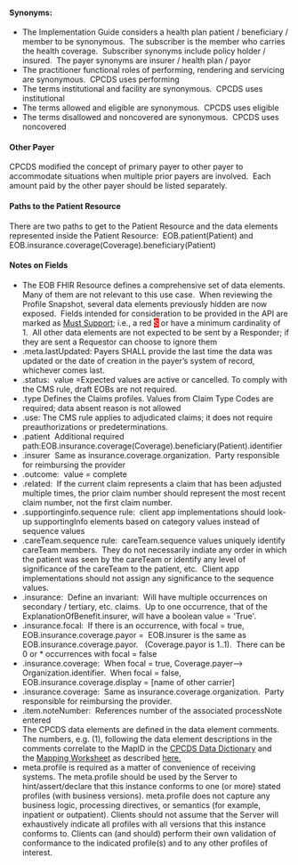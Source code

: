 <h4>Synonyms:</h4>
<ul>
<li>The Implementation Guide considers a health plan patient / beneficiary / member to be synonymous.&nbsp; The subscriber is the member who carries the health coverage.&nbsp; Subscriber synonyms include policy holder / insured.&nbsp; The payer synonyms are insurer / health plan / payor</li>
<li>The practitioner functional roles of performing, rendering and servicing are synonymous.&nbsp; CPCDS uses performing</li>
<li>The terms institutional and facility are synonymous.&nbsp; CPCDS uses institutional</li>
<li>The terms allowed and eligible are synonymous.&nbsp; CPCDS uses eligible</li>
<li>The terms disallowed and noncovered are synonymous.&nbsp; CPCDS uses noncovered</li>
</ul>
<h4>Other Payer</h4>
<p>CPCDS modified the concept of primary payer to other payer to accommodate situations when multiple prior payers are involved.&nbsp; Each amount paid by the other payer should be listed separately.</p>
<h4>Paths to the Patient Resource</h4>
<p>There are two paths to get to the Patient Resource and the data elements represented inside the Patient Resource:&nbsp;&nbsp;EOB.patient(Patient) and EOB.insurance.coverage(Coverage).beneficiary(Patient)</p>
<h4>Notes on Fields</h4>
<ul>
<li>The EOB FHIR Resource defines a comprehensive set of data elements.&nbsp; Many of them are not relevant to this use case.&nbsp; When reviewing the Profile Snapshot, several data elements previously hidden are now exposed.&nbsp; Fields intended for consideration to be provided in the API are marked as <a href="3_General_Guidance.html#must-support">Must Support</a>; i.e., a red <span style="color: #ffffff; background-color: #ff0000;">S</span> or have a minimum cardinality of 1.&nbsp; All other data elements are not expected to be sent by a Responder; if they are sent a Requestor can choose to ignore them</li>
<li>.meta.lastUpdated:&nbsp;Payers SHALL provide the last time the data was updated or the date of creation in the payer&rsquo;s system of record, whichever comes last.</li>
<li>.status:&nbsp; value =Expected values are active or cancelled. To comply with the CMS rule, draft EOBs are not required.&nbsp;</li>
<li>.type&nbsp;Defines the Claims profiles. Values from Claim Type Codes are required; data absent reason is not allowed</li>
<li>.use:&nbsp;The CMS rule applies to adjudicated claims; it does not require preauthorizations or predeterminations.</li>
<li>.patient&nbsp; Additional required path:EOB.insurance.coverage(Coverage).beneficiary(Patient).identifier</li>
<li>.insurer&nbsp; Same as insurance.coverage.organization.&nbsp; Party responsible for reimbursing the provider</li>
<li>.outcome:&nbsp; value = complete</li>
<li>.related:&nbsp; If the current claim represents a claim that has been adjusted multiple times, the prior claim number should represent the most recent claim number, not the first claim number.</li>
<li>.supportinginfo.sequence rule:&nbsp; client app implementations should look-up supportingInfo elements based on category values instead of sequence values</li>
<li>.careTeam.sequence rule:&nbsp; careTeam.sequence values uniquely identify careTeam members.&nbsp; They do not necessarily indiate any order in which the patient was seen by the careTeam or identify any level of significance of the careTeam to the patient, etc.&nbsp; Client app implementations should not assign any significance to the sequence values.&nbsp;&nbsp;&nbsp;</li>
<li>.insurance:&nbsp;&nbsp;Define an invariant:&nbsp; Will have multiple occurrences on secondary / tertiary, etc. claims.&nbsp; Up to one occurrence, that of the ExplanationOfBenefit.insurer, will have a boolean value = 'True'.&nbsp;</li>
<li>.insurance.focal:&nbsp; If there is an occurrence, with focal = true, EOB.insurance.coverage.payor =&nbsp; EOB.insurer is the same as EOB.insurance.coverage.payor.&nbsp;&nbsp; (Coverage.payor is 1..1).&nbsp; There can be&nbsp; 0 or * occurrences with focal = false</li>
<li>.insurance.coverage:&nbsp; When focal = true, Coverage.payer--&gt; Organization.identifier.&nbsp; When focal = false, EOB.insurance.coverage.display = [name of other carrier]&nbsp;&nbsp;</li>
<li>.insurance.coverage:&nbsp; Same as insurance.coverage.organization.&nbsp; Party responsible for reimbursing the provider.</li>
<li>.item.noteNumber:&nbsp; References number of the associated processNote entered</li>
<li>The CPCDS data elements are defined in the data element comments.&nbsp; The numbers, e.g. (1), following the data element descriptions in the comments correlate to the MapID in the&nbsp;<a href="CPCDSDataDictionary.docx" >CPCDS Data Dictionary</a>&nbsp;and the&nbsp;<a href="CPCDStoFHIRProfilesMapping.xlsx">Mapping Worksheet</a>&nbsp;as described&nbsp;<a href="4_Common_Payer_Consumer_Data_Set.html">here.</a></li>
<li>meta.profile is required as a matter of convenience of receiving systems. The meta.profile should be used by the Server to hint/assert/declare that this instance conforms to one (or more) stated profiles (with business versions). meta.profile does not capture any business logic, processing directives, or semantics (for example, inpatient or outpatient). Clients should not assume that the Server will exhaustively indicate all profiles with all versions that this instance conforms to. Clients can (and should) perform their own validation of conformance to the indicated profile(s) and to any other profiles of interest.</li>
</ul>